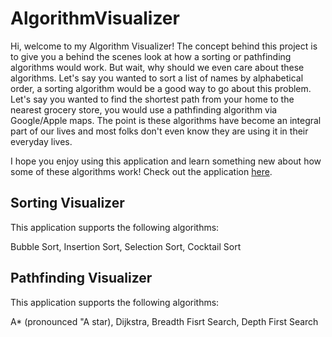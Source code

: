 # AlgorithmVisualizer
Hi, welcome to my Algorithm Visualizer! The concept behind this project is to give you a behind the scenes look at how a sorting or pathfinding algorithms would work. But wait, why should we even care about these algorithms. Let's say you wanted to sort a list of names by alphabetical order, a sorting algorithm would be a good way to go about this problem. Let's say you wanted to find the shortest path from your home to the nearest grocery store, you would use a pathfinding algorithm via Google/Apple maps. The point is these algorithms have become an integral part of our lives and most folks don't even know they are using it in their everyday lives.

I hope you enjoy using this application and learn something new about how some of these algorithms work!
Check out the application [here](https://noahramdial57.github.io/AlgorithmVisualizer/).

## Sorting Visualizer
This application supports the following algorithms:

Bubble Sort, 
Insertion Sort,
Selection Sort,
Cocktail Sort

## Pathfinding Visualizer
This application supports the following algorithms:

A* (pronounced "A star),
Dijkstra,
Breadth Fisrt Search,
Depth First Search

